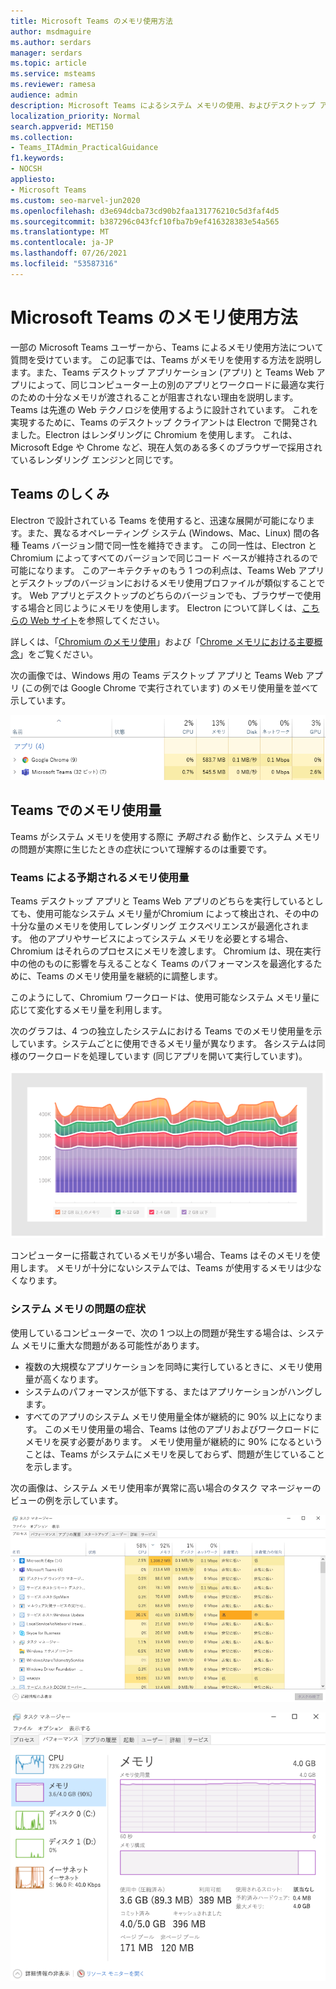```yaml
---
title: Microsoft Teams のメモリ使用方法
author: msdmaguire
ms.author: serdars
manager: serdars
ms.topic: article
ms.service: msteams
ms.reviewer: ramesa
audience: admin
description: Microsoft Teams によるシステム メモリの使用、およびデスクトップ アプリケーションと Web アプリケーションでメモリ使用量が同じ理由について説明します。
localization_priority: Normal
search.appverid: MET150
ms.collection:
- Teams_ITAdmin_PracticalGuidance
f1.keywords:
- NOCSH
appliesto:
- Microsoft Teams
ms.custom: seo-marvel-jun2020
ms.openlocfilehash: d3e694dcba73cd90b2faa131776210c5d3faf4d5
ms.sourcegitcommit: b387296c043fcf10fba7b9ef416328383e54a565
ms.translationtype: MT
ms.contentlocale: ja-JP
ms.lasthandoff: 07/26/2021
ms.locfileid: "53587316"
---
```

# <a name="how-microsoft-teams-uses-memory"></a>Microsoft Teams のメモリ使用方法

一部の Microsoft Teams ユーザーから、Teams によるメモリ使用方法について質問を受けています。 この記事では、Teams がメモリを使用する方法を説明します。また、Teams デスクトップ アプリケーション (アプリ) と Teams Web アプリによって、同じコンピューター上の別のアプリとワークロードに最適な実行のための十分なメモリが渡されることが阻害されない理由を説明します。 Teams は先進の Web テクノロジを使用するように設計されています。 これを実現するために、Teams のデスクトップ クライアントは Electron で開発されました。Electron はレンダリングに Chromium を使用します。 これは、Microsoft Edge や Chrome など、現在人気のある多くのブラウザーで採用されているレンダリング エンジンと同じです。

## <a name="how-teams-works"></a>Teams のしくみ

Electron で設計されている Teams を使用すると、迅速な展開が可能になります。また、異なるオペレーティング システム (Windows、Mac、Linux) 間の各種 Teams バージョン間で同一性を維持できます。 この同一性は、Electron と Chromium によってすべてのバージョンで同じコード ベースが維持されるので可能になります。 このアーキテクチャのもう 1 つの利点は、Teams Web アプリとデスクトップのバージョンにおけるメモリ使用プロファイルが類似することです。 Web アプリとデスクトップのどちらのバージョンでも、ブラウザーで使用する場合と同じようにメモリを使用します。 Electron について詳しくは、[こちらの Web サイト](https://electronjs.org/)を参照してください。

詳しくは、「[Chromium のメモリ使用](https://www.chromium.org/developers/memory-usage-backgrounder)」および「[Chrome メモリにおける主要概念](https://chromium.googlesource.com/chromium/src.git/+/master/docs/memory/key_concepts.md)」をご覧ください。

次の画像では、Windows 用の Teams デスクトップ アプリと Teams Web アプリ (この例では Google Chrome で実行されています) のメモリ使用量を並べて示しています。

![デスクトップ アプリと Web アプリでの Teams のメモリ使用](media/teams-memory-clientweb.png)

## <a name="memory-usage-in-teams"></a>Teams でのメモリ使用量

Teams がシステム メモリを使用する際に *予期される* 動作と、システム メモリの問題が実際に生じたときの症状について理解するのは重要です。

### <a name="expected-memory-usage-by-teams"></a>Teams による予期されるメモリ使用量

Teams デスクトップ アプリと Teams Web アプリのどちらを実行しているとしても、使用可能なシステム メモリ量がChromium によって検出され、その中の十分な量のメモリを使用してレンダリング エクスペリエンスが最適化されます。 他のアプリやサービスによってシステム メモリを必要とする場合、Chromium はそれらのプロセスにメモリを渡します。 Chromium は、現在実行中の他のものに影響を与えることなく Teams のパフォーマンスを最適化するために、Teams のメモリ使用量を継続的に調整します。

このようにして、Chromium ワークロードは、使用可能なシステム メモリ量に応じて変化するメモリ量を利用します。

次のグラフは、4 つの独立したシステムにおける Teams でのメモリ使用量を示しています。システムごとに使用できるメモリ量が異なります。 各システムは同様のワークロードを処理しています (同じアプリを開いて実行しています)。

![異なるシステム間の Teams メモリ使用量](media/teams-memory-usage.png)

コンピューターに搭載されているメモリが多い場合、Teams はそのメモリを使用します。 メモリが十分にないシステムでは、Teams が使用するメモリは少なくなります。

### <a name="symptoms-of-system-memory-issues"></a>システム メモリの問題の症状

使用しているコンピューターで、次の 1 つ以上の問題が発生する場合は、システム メモリに重大な問題がある可能性があります。

- 複数の大規模なアプリケーションを同時に実行しているときに、メモリ使用量が高くなります。
- システムのパフォーマンスが低下する、またはアプリケーションがハングします。
- すべてのアプリのシステム メモリ使用量全体が継続的に 90% 以上になります。 このメモリ使用量の場合、Teams は他のアプリおよびワークロードにメモリを戻す必要があります。 メモリ使用量が継続的に 90% になるということは、Teams がシステムにメモリを戻しておらず、問題が生じていることを示します。

次の画像は、システム メモリ使用率が異常に高い場合のタスク マネージャーのビューの例を示しています。

![タスク マネージャーにおける Teams メモリ使用量ビュー](media/teams-memory-high-mem-process-list.png)

![タスク マネージャーにおける Teams メモリ使用量グラフ](media/teams-memory-high-mem-process-list2.png)
